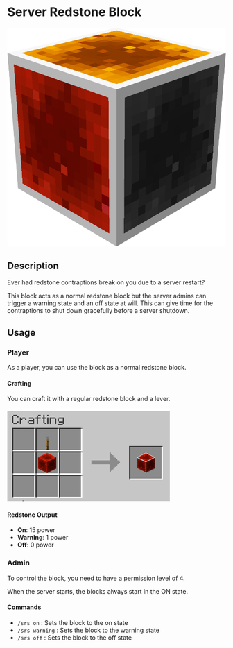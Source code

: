 # Server Redstone Block

![](./art/logo.png)

## Description

Ever had redstone contraptions break on you due to a server restart?

This block acts as a normal redstone block but the server admins can trigger a warning state and an off state at will.
This can give time for the contraptions to shut down gracefully before a server shutdown.

## Usage

### Player

As a player, you can use the block as a normal redstone block.

#### Crafting

You can craft it with a regular redstone block and a lever.

![](./art/crafting.png)


#### Redstone Output

- **On**: 15 power
- **Warning**: 1 power
- **Off**: 0 power

### Admin

To control the block, you need to have a permission level of 4.

When the server starts, the blocks always start in the ON state.

#### Commands

- `/srs on` : Sets the block to the on state
- `/srs warning` : Sets the block to the warning state
- `/srs off` : Sets the block to the off state
